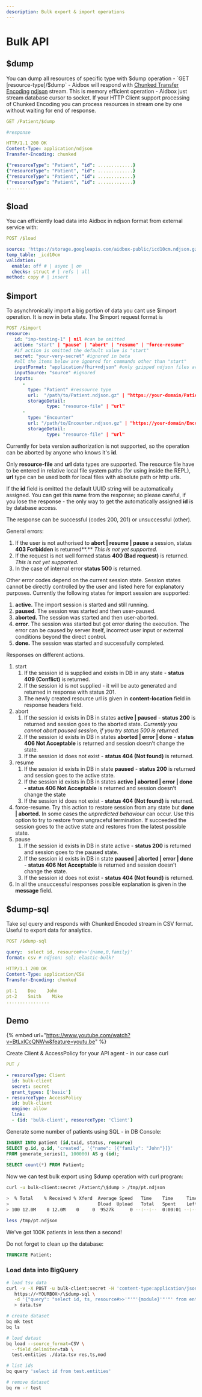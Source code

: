 ```yaml
---
description: Bulk export & import operations
---
```


# Bulk API

## $dump 

You can dump all resources of specific type with $dump operation - `GET [resource-type]/$dump` - Aidbox will respond with [Chunked Transfer Encoding](https://en.wikipedia.org/wiki/Chunked_transfer_encoding) [ndjson](http://ndjson.org/) stream. This is memory efficient operation - Aidbox just stream database cursor to socket. If your HTTP Client support processing of Chunked Encoding  you can process resources in stream one by one without waiting for end of response.

```yaml
GET /Patient/$dump

#response

HTTP/1.1 200 OK
Content-Type: application/ndjson
Transfer-Encoding: chunked

{"resourceType": "Patient", "id": .............}
{"resourceType": "Patient", "id": .............}
{"resourceType": "Patient", "id": .............}
{"resourceType": "Patient", "id": .............}
.........
```

## $load

You can efficiently load data into Aidbox  in ndjson format from external service with:

```yaml
POST /$load

source: 'https://storage.googleapis.com/aidbox-public/icd10cm.ndjson.gz'
temp_table: _icd10cm
validation: 
  enable: off # | async | on
  checks: struct # | refs | all
method: copy # | insert
```

## $import

To asynchronically import a big portion of data you cant use $import operation. It is now in beta state. The $import request format is

```yaml
POST /$import
resource:
   id: "imp-testing-1" | nil #can be omitted
   action: "start" | "pause" | "abort" | "resume" | "force-resume"
   #if action is omitted the default value is "start"
   secret: "your-very-secret" #ignored in beta
   #all the items below are ignored for commands other than "start" 
   inputFormat: "application/fhir+ndjson" #only gzipped ndjson files are supported 
   inputSource: "source" #ignored
   inputs:
      - 
        type: "Patient" #ressource type
        url:  "/path/to/Patient.ndjson.gz" | "https://your-domain/Patient.ndjson.gz"
        storageDetail:
               type: "resource-file" | "url"
      -
        type: "Encounter"
        url: "/path/to/Encounter.ndjson.gz" | "https://your-domain/Encounter.ndjson.gz" 
        storageDetail: 
               type: "resource-file" | "url"
```

Currently for beta version authorization is not supported, so the operation can be aborted by anyone who knows it's **id**. 

Only **resource-file** and **url** data types are supported. The resource file have to be entered in relative local file system paths \(for using inside the REPL\), **url** type can be used both for local files with absolute path or http urls.

If the **id** field is omitted the default UUID string will be automatically assigned. You can get this name from the response; so please careful, if you lose the response - the only way to get the automatically assigned **id** is by database access.

The response can be successful \(codes 200, 201\) or unsuccessful \(other\).

General errors:

1. If the user is not authorised to **abort \| resume \| pause** a session, status **403 Forbidden** is returned**.** _This is not yet supported._
2. If the request is not well formed status **400 \(Bad request\)** is returned. _This is not yet supported._
3. In the case of internal error **status 500** is returned.

Other error codes depend on the current session state. Session states cannot be directly controlled by the user and listed here for explanatory purposes. Currently the following states for import session are supported: 

1. **active.** The import session is started and still running.
2. **paused**. The session was started and then user-paused.
3. **aborted.** The session was started and then user-aborted.
4. **error**. The session was started but got error during the execution. The error can be caused by server itself, incorrect user input or external conditions beyond the direct control.
5. **done.** The session was started and successfully completed.

Responses on different actions.

1. start
   1. If the session id is supplied and exists in DB in any state - **status 409 \(Conflict\)** is returned.
   2. If the session id is not supplied - it will be auto generated and returned in response with status 201.
   3. The newly created resource url is given in **content-location** field in response headers field.
2. abort
   1. If the session id exists in DB in states **active \| paused** - **status 200**  is returned and session goes to the aborted state. _Currently you cannot abort paused session, if you try status 500 is returned._
   2. If the session id exists in DB in states **aborted \| error \| done** - **status 406 Not Acceptable** is returned and session doesn’t change the state.
   3. If the session id does not exist  - **status 404 \(Not found\)** is returned.
3. resume
   1. If the session id exists in DB in state **paused** - **status 200** is returned and session goes to the active state.
   2. If the session id exists in DB in states **active \| aborted \| error \| done - status 406 Not Acceptable**  is returned and session doesn’t change the state
   3. If the session id does not exist  - **status 404 \(Not found\)** is returned.
4. force-resume. Try this action to restore session from any state but **done \| aborted.** In some cases the _unpredicted behaviour_ can occur. Use this option to try to restore from ungraceful termination. If succeeded the session goes to the active state and restores from the latest possible state.
5. pause
   1. If the session id exists in DB in state active - **status 200** is returned and session goes to the paused state.
   2. If the session id exists in DB in state **paused \| aborted \| error \| done** - **status 406 Not Acceptable** is returned and session doesn’t change the state.
   3. If the session id does not exist  - **status 404 \(Not found\)** is returned.
6. In all the unsuccessful responses possible explanation is given in the **message** field.

## $dump-sql

Take sql query and responds with Chunked Encoded stream in CSV format. Useful to export data for analytics.

```yaml
POST /$dump-sql

query:  select id, resource#>>'{name,0,family}'
format: csv # ndjson; sql; elastic-bulk?

HTTP/1.1 200 OK
Content-Type: application/CSV
Transfer-Encoding: chunked

pt-1    Doe    John
pt-2    Smith    Mike
................
```

## Demo

{% embed url="https://www.youtube.com/watch?v=BtLxICcQNWw&feature=youtu.be" %}



Create Client & AccessPolicy for your API agent - in our case curl

```yaml
PUT /

- resourceType: Client
  id: bulk-client
  secret: secret
  grant_types: ['basic']
- resourceType: AccessPolicy
  id: bulk-client
  engine: allow
  link:
  - {id: 'bulk-client', resourceType: 'Client'}
```

Generate some number of patients using SQL - in DB Console:

```sql
INSERT INTO patient (id,txid, status, resource) 
SELECT g.id, g.id, 'created', '{"name": [{"family": "John"}]}' 
FROM generate_series(1, 100000) AS g (id);
--
SELECT count(*) FROM Patient;
```

Now we can test bulk export using $dump operation with curl program:

```bash
curl -u bulk-client:secret /Patient/\$dump > /tmp/pt.ndjson

>  % Total    % Received % Xferd  Average Speed   Time    Time     Time  Current
>                                 Dload  Upload   Total   Spent    Left  Speed
> 100 12.0M    0 12.0M    0     0  9527k      0 --:--:--  0:00:01 --:--:-- 9523k

less /tmp/pt.ndjson
```

We've got 100K  patients in less then a second!

Do not forget to clean up the database:

```sql
TRUNCATE Patient;
```

### Load data into BigQuery

```bash
# load tsv data
curl -v -X POST -u bulk-client:secret -H 'content-type:application/json' \
   https://<YOURBOX>/\$dump-sql \
   -d '{"query": "select id, ts, resource#>>'"'"'{module}'"'"' from entity"}' \
   > data.tsv

# create dataset
bq mk test
bq ls

# load datast
bq load --source_format=CSV \
  --field_delimiter=tab \
  test.entities ./data.tsv res,ts,mod

# list ids
bq query 'select id from test.entities'

# remove dataset
bq rm -r test
```

